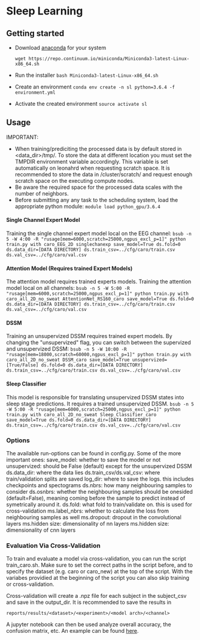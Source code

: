 # Sleep Learning


## Getting started
 * Download [anaconda](https://docs.anaconda.com/anaconda/install/) for your system
 
    `wget https://repo.continuum.io/miniconda/Miniconda3-latest-Linux-x86_64.sh`
 * Run the installer
 `bash Miniconda3-latest-Linux-x86_64.sh `
 * Create an environment
`conda env create -n sl python=3.6.4 -f environment.yml`
 * Activate the created environment `source activate sl`

## Usage

IMPORTANT: 
* When training/prediciting the processed data is by default stored in 
<data_dir>/tmp/. To store the data at different location you must set the 
TMPDIR environment variable accordingly. This variable is set automatically 
on leonahrd when requesting scratch space. It is recommended to store the 
data in /cluster/scratch/<username> and request enough scratch space on the 
executing compute nodes. 
* Be aware the required space for the processed data scales with the number 
of neighbors.
* Before submitting any any task to the scheduling system, load the appropriate python module:
`module load python_gpu/3.6.4`

#### Single Channel Expert Model
Training the single channel expert model local on the EEG channel:
`bsub -n 5 -W 4:00 -R "rusage[mem=6000,scratch=25000,ngpus_excl_p=1]" python train.py with caro_EEG_2D singlechanexp save_model=True ds.fold=0 ds.data_dir=[DATA DIRECTORY] ds.train_csv=../cfg/caro/train.csv ds.val_csv=../cfg/caro/val.csv`

#### Attention Model (Requires trained Expert Models)
The attention model requires trained experts models. Training the attention model local on all channels:
`bsub -n 5 -W 5:00 -R "rusage[mem=6000,scratch=25000,ngpus_excl_p=1]" python train.py with caro_all_2D_no_sweat AttentionNet_RS160_caro save_model=True ds.fold=0 ds.data_dir=[DATA DIRECTORY] ds.train_csv=../cfg/caro/train.csv ds.val_csv=../cfg/caro/val.csv`

#### DSSM
Training an unsupervized DSSM requires trained expert models. By changing the "unsupervized" flag, you can switch between the supervized and unsupervized DSSM:
`bsub -n 5 -W 10:00 -R "rusage[mem=18000,scratch=60000,ngpus_excl_p=1]" python train.py with caro_all_2D_no_sweat DSSM_caro save_model=True unsupervized=[True/False] ds.fold=0 ds.data_dir=[DATA DIRECTORY] ds.train_csv=../cfg/caro/train.csv ds.val_csv=../cfg/caro/val.csv`

#### Sleep Classifier
This model is responsible for translating unsupervized DSSM states into sleep stage predictions. It requires a trained unsupervized DSSM.
`bsub -n 5 -W 5:00 -R "rusage[mem=6000,scratch=25000,ngpus_excl_p=1]" python train.py with caro_all_2D_no_sweat Sleep_Classifier_caro save_model=True ds.fold=0 ds.data_dir=[DATA DIRECTORY] ds.train_csv=../cfg/caro/train.csv ds.val_csv=../cfg/caro/val.csv`

### Options
The available run-options can be found in config.py. Some of the more important ones:
save_model: whether to save the model or not 
unsupervized: should be False (default) except for the unsupervized DSSM
ds.data_dir: where the data lies
ds.train_csv/ds.val_csv: where train/validation splits are saved
log_dir: where to save the logs. this includes checkpoints and spectograms
ds.nbrs: how many neighbouring samples to consider
ds.osnbrs: whether the neighbouring samples should be onesided (default=False), meaning coming before the sample to predict instead of symetrically around it.
ds.fold: what fold to train/validate on. this is used for cross-validation
ms.label_nbrs: whether to calculate the loss from neighbouring samples as well
ms.dropout: dropout in the convolutional layers
ms.hidden size: dimensionality of nn layers
ms.hidden size: dimensionality of cnn layers

### Evaluation Via Cross-Validation

To train and evaluate a model via cross-validation, you can run the script train_caro.sh. Make sure to set the correct paths in the script before, and to specify the dataset (e.g. caro or caro_new) at the top of the script. With the variabes providied at the beginning of the script you can also skip training or cross-validation.

Cross-validation will create a .npz file for each subject in the subject_csv and save in 
the output_dir. It is recommended to save the results in 

`reports/results/<dataset>/<experiment>/<model arch>/<channel>`

A jupyter notebook can then be used analyze overall accuracy, the confusion 
matrix, etc. An example can be found [here](https://github.com/hlinus/SleepLearning/blob/master/reports/Evaluation-SleepEDF.ipynb). 



